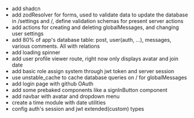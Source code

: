 - add shadcn
- add zodResolver for forms, used to validate data to update the database in /settings and /, define validation schemas for present server actions
- add actions for creating and deleting globalMessages, and changing user settings
- add 80% of app's database table: post, user(auth, ...), messages, various comments. All with relations
- add loading spinner
- add user profile viewer route, right now only displays avatar and join date
- add basic role assign system through jwt token and server session
- use unstable_cache to cache database queries on / for globalMessages
- add login page with github OAuth
- add some prebaked components like a signInButton component
- add navbar with avatar and dropdown menu
- create a time module with date utilities
- config auth's session and jwt extended(custom) types
